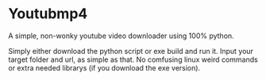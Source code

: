 # Youtubmp4
A simple, non-wonky youtube video downloader using 100% python.

Simply either download the python script or exe build and run it. Input your target folder and url, as simple as that. No comfusing linux weird commands or extra needed librarys (if you download the exe version).
